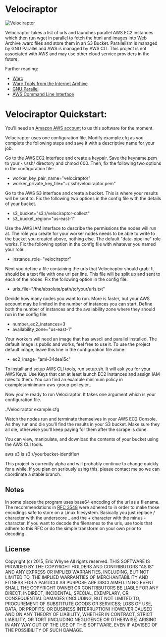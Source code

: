 # Velociraptor
![Velociraptor](http://upload.wikimedia.org/wikipedia/commons/c/cd/Velociraptor_dinoguy2.jpg)

Velociraptor takes a list of urls and launches parallel AWS EC2 instances which then run wget in parallel to fetch the html and images into Web Archive .warc files and store them in an S3 Bucket.
Parallelism is managed by GNU Parallel and AWS is managed by AWS CLI. This project is not associated with AWS and may use other cloud service providers in the future.

Further reading:
* [Warc](http://en.wikipedia.org/wiki/Web_ARChive)
* [Warc Tools from the Internet Archive](https://github.com/internetarchive/warc)
* [GNU Parallel](http://www.gnu.org/software/parallel/)
* [AWS Command Line Interface](http://aws.amazon.com/cli/)

# Velociraptor Quickstart:

You'll need an [Amazon AWS account](http://aws.amazon.com/) to us this software for the moment.

Velociraptor uses one configuration file. Modify example.cfg as you complete the following steps and save it with a descriptive name for your job.

Go to the AWS EC2 interface and create a keypair. Save the keyname.pem to your ~/.ssh/ directory and chmod 600.
Then, fix the following two options in the configuration file:
* worker_key_pair_name="velociraptor"
* worker_private_key_file="~/.ssh/velociraptor.pem"

Go to the AWS S3 interface and create a bucket. This is where your results will be sent to. Fix the following two options in the config file with the details of your bucket.
* s3_bucket="s3://velociraptor-collect"
* s3_bucket_region="us-east-1"

Use the AWS IAM interface to describe the permissions the nodes will run at. The role you create for your worker
nodes needs to be able to write to the bucket you created above, nothing else. The default "data-pipeline" role works.
Fix the following option in the config file with whatever you named  your role:
* instance_role="velociraptor"

Next you define a file containing the urls that Velociraptor should grab. It should be a text file with one url per line.
This file will be split up and sent to each of the nodes. Fix the following option in the config file:
* urls_file="/the/absolute/path/to/your/urls.txt"

Decide how many nodes you want to run. More is faster, but your AWS account may be limited in the number of instances you can start.
Define both the number of instances and the availability zone where they should run in the config file:
* number_ec2_instances=3
* availability_zone="us-east-1"

Your workers will need an image that has awscli and parallel installed. The default image is public and works, feel free to use it.
To use the project default image, leave this line in the configuration file alone:
* ec2_image="ami-34dea15c"

To install and setup AWS CLI tools, run setup.sh. It will ask you for your AWS Keys. Use Keys that can at least launch EC2 Instances and assign IAM roles to them.
You can find an example minimum policy in examples/minimum-aws-group-policy.txt.

Now you're ready to run Velociraptor. It takes one argument which is your configuration file.

./Velociraptor example.cfg

Watch the nodes run and terminate themselves in your AWS EC2 Console. As they run and die you'll find the results in your S3 bucket.
Make sure they all die, otherwise you'll keep paying for them after the scrape is done.

You can view, manipulate, and download the contents of your bucket using the AWS CLI tools.

aws s3 ls s3://yourbucket-identifier/

This project is currently alpha and will probably continue to change quickly for a while.
If you plan on seriously using this, please contact me so we can coordinate a stable branch.

## Notes

In some places the program uses base64 encoding of the url as a filename. The recommendations in [RFC 3548](https://tools.ietf.org/html/rfc3548) were adhered to in order to make those encodings safe to
store on a Linux filesystem. Basically you just replace / character with the underscore _ and the + character with the minus - character. If you want to decode the filenames to the
urls, use tools that adhere to this RFC or do the simple transform on your own prior to decoding. 

## License

Copyright (c) 2015, Eric Whyne
All rights reserved.
THIS SOFTWARE IS PROVIDED BY THE COPYRIGHT HOLDERS AND CONTRIBUTORS "AS IS" AND
ANY EXPRESS OR IMPLIED WARRANTIES, INCLUDING, BUT NOT LIMITED TO, THE IMPLIED
WARRANTIES OF MERCHANTABILITY AND FITNESS FOR A PARTICULAR PURPOSE ARE
DISCLAIMED. IN NO EVENT SHALL THE COPYRIGHT OWNER OR CONTRIBUTORS BE LIABLE FOR
ANY DIRECT, INDIRECT, INCIDENTAL, SPECIAL, EXEMPLARY, OR CONSEQUENTIAL DAMAGES
(INCLUDING, BUT NOT LIMITED TO, PROCUREMENT OF SUBSTITUTE GOODS OR SERVICES;
  LOSS OF USE, DATA, OR PROFITS; OR BUSINESS INTERRUPTION) HOWEVER CAUSED AND
  ON ANY THEORY OF LIABILITY, WHETHER IN CONTRACT, STRICT LIABILITY, OR TORT
  (INCLUDING NEGLIGENCE OR OTHERWISE) ARISING IN ANY WAY OUT OF THE USE OF THIS
  SOFTWARE, EVEN IF ADVISED OF THE POSSIBILITY OF SUCH DAMAGE.
